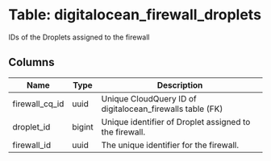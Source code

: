
# Table: digitalocean_firewall_droplets
IDs of the Droplets assigned to the firewall
## Columns
| Name        | Type           | Description  |
| ------------- | ------------- | -----  |
|firewall_cq_id|uuid|Unique CloudQuery ID of digitalocean_firewalls table (FK)|
|droplet_id|bigint|Unique identifier of Droplet assigned to the firewall.|
|firewall_id|uuid|The unique identifier for the firewall.|
